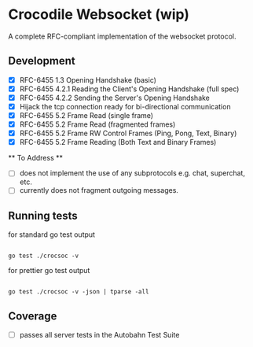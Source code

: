 # Crocodile Websocket (wip)

A complete RFC-compliant implementation of the websocket protocol.

## Development

- [x] RFC-6455 1.3 Opening Handshake (basic)
- [x] RFC-6455 4.2.1 Reading the Client's Opening Handshake (full spec)
- [x] RFC-6455 4.2.2 Sending the Server's Opening Handshake
- [x] Hijack the tcp connection ready for bi-directional communication
- [x] RFC-6455 5.2 Frame Read (single frame)
- [x] RFC-6455 5.2 Frame Read (fragmented frames)
- [x] RFC-6455 5.2 Frame RW Control Frames (Ping, Pong, Text, Binary)
- [x] RFC-6455 5.2 Frame Reading (Both Text and Binary Frames)

** To Address **

- [ ] does not implement the use of any subprotocols e.g. chat, superchat, etc.
- [ ] currently does not fragment outgoing messages.

## Running tests

for standard go test output

```

go test ./crocsoc -v

```

for prettier go test output

```

go test ./crocsoc -v -json | tparse -all

```

## Coverage
- [ ] passes all server tests in the Autobahn Test Suite
